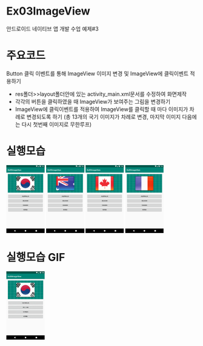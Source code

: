 # Ex03ImageView
안드로이드 네이티브 앱 개발 수업 예제#3

# 주요코드
Button 클릭 이벤트를 통해 ImageView 이미지 변경 및 ImageView에 클릭이벤트 적용하기 

- res폴더>>layout폴더안에 있는 activity_main.xml문서를 수정하여 화면제작
- 각각의 버튼을 클릭하였을 때 ImageView가 보여주는 그림을 변경하기
- ImageView에 클릭이벤트를 적용하여 ImageView를 클릭할 때 마다 이미지가 차례로 변경되도록 하기 
  (총 13개의 국기 이미지가 차례로 변경, 마지막 이미지 다음에는 다시 첫번째 이미지로 무한루프)

# 실행모습
<div>
  <img src="device-2019-05-27-162529.png" width="20%"/>
  <img src="device-2019-05-27-162606.png" width="20%"/>
  <img src="device-2019-05-27-162615.png" width="20%"/>
  <img src="device-2019-05-27-162637.png" width="20%"/>
</div>

# 실행모습 GIF
<div>
  <img src="GIF.gif" width="20%"/>
</div>
